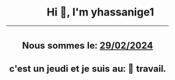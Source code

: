 <h1 align='center'>Hi 👋, I'm yhassanige1</h1>
<div align='center'>

|<h2 align='center'>Nous sommes le: <u>29/02/2024</u></h2><h2 align='center'>c'est un jeudi et je suis au: 🏢 travail.</h2>|
|---
</div>